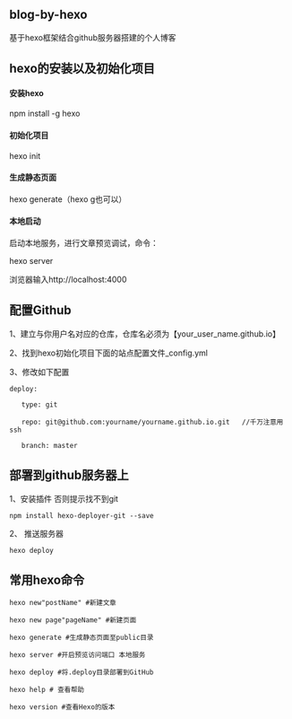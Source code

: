 ## blog-by-hexo

基于hexo框架结合github服务器搭建的个人博客

## hexo的安装以及初始化项目

#### 安装hexo

npm install -g hexo

#### 初始化项目
hexo init 

#### 生成静态页面

hexo generate（hexo g也可以）

#### 本地启动

启动本地服务，进行文章预览调试，命令：

hexo server

浏览器输入http://localhost:4000

## 配置Github

1、建立与你用户名对应的仓库，仓库名必须为【your_user_name.github.io】

2、找到hexo初始化项目下面的站点配置文件_config.yml

3、修改如下配置

    deploy:

       type: git

       repo: git@github.com:yourname/yourname.github.io.git   //千万注意用ssh

       branch: master

## 部署到github服务器上

1、安装插件 否则提示找不到git

    npm install hexo-deployer-git --save     

2、 推送服务器
    
    hexo deploy

## 常用hexo命令

    hexo new"postName" #新建文章

    hexo new page"pageName" #新建页面

    hexo generate #生成静态页面至public目录

    hexo server #开启预览访问端口 本地服务

    hexo deploy #将.deploy目录部署到GitHub

    hexo help # 查看帮助

    hexo version #查看Hexo的版本


